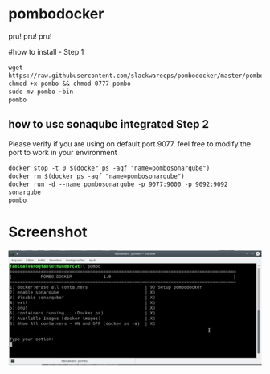 # pombodocker
pru! pru! pru!


#how to install - Step 1


    wget https://raw.githubusercontent.com/slackwarecps/pombodocker/master/pombo
    chmod +x pombo && chmod 0777 pombo
    sudo mv pombo ~bin
    pombo
  



## how to use sonaqube integrated Step 2
Please verify if you are using on default port 9077. feel free to modify the port to work in your environment

    docker stop -t 0 $(docker ps -aqf "name=pombosonarqube")
    docker rm $(docker ps -aqf "name=pombosonarqube")
    docker run -d --name pombosonarqube -p 9077:9000 -p 9092:9092 sonarqube
    pombo


# Screenshot
![Image of pombodocker](img/pombodocker2.png)

